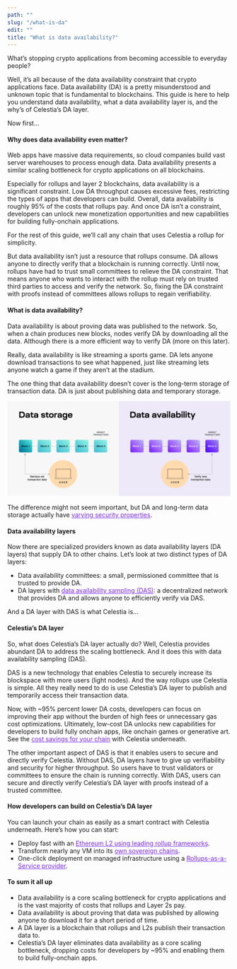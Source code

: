 ```yaml
---
path: ""
slug: "/what-is-da"
edit: ""
title: "What is data availability?"
---
```


<head>
  <meta name="twitter:card" content="summary_large_image">
  <meta name="twitter:site" content="@CelestiaOrg">
  <meta name="twitter:creator" content="Celestia Labs">
  <meta name="twitter:title" content="What is data availability?">
  <meta name="twitter:description" content="This guide is here to help you understand data availability, what a data availability layer is, and the why’s of Celestia’s DA layer."> 
  <meta name="twitter:image" content="https://celestia.org/article-og.png">
</head>

What’s stopping crypto applications from becoming accessible to everyday people?

Well, it’s all because of the data availability constraint that crypto applications face. Data availability (DA) is a pretty misunderstood and unknown topic that is fundamental to blockchains. This guide is here to help you understand data availability, what a data availability layer is, and the why’s of Celestia’s DA layer.

Now first…

#### Why does data availability even matter?

Web apps have massive data requirements, so cloud companies build vast server warehouses to process enough data. Data availability presents a similar scaling bottleneck for crypto applications on all blockchains.

Especially for rollups and layer 2 blockchains, data availability is a significant constraint. Low DA throughput causes excessive fees, restricting the types of apps that developers can build. Overall, data availability is roughly 95% of the costs that rollups pay. And once DA isn’t a constraint, developers can unlock new monetization opportunities and new capabilities for building fully-onchain applications.

For the rest of this guide, we’ll call any chain that uses Celestia a rollup for simplicity.

But data availability isn’t just a resource that rollups consume. DA allows anyone to directly verify that a blockchain is running correctly. Until now, rollups have had to trust small committees to relieve the DA constraint. That means anyone who wants to interact with the rollup must rely on trusted third parties to access and verify the network. So, fixing the DA constraint with proofs instead of committees allows rollups to regain verifiability.

#### What is data availability?

Data availability is about proving data was published to the network. So, when a chain produces new blocks, nodes verify DA by downloading all the data. Although there is a more efficient way to verify DA (more on this later).

Really, data availability is like streaming a sports game. DA lets anyone download transactions to see what happened, just like streaming lets anyone watch a game if they aren’t at the stadium.

The one thing that data availability doesn’t cover is the long-term storage of transaction data. DA is just about publishing data and temporary storage.

![GATSBY_EMPTY_ALT](./images/DA-vs-DS.png)

The difference might not seem important, but DA and long-term data storage actually have <a href="https://docs.celestia.org/learn/how-celestia-works/data-availability-faq" target="_blank" rel="noopener noreferrer" style="color:#7B2BF9;">varying security properties</a>.

#### Data availability layers

Now there are specialized providers known as data availability layers (DA layers) that supply DA to other chains. Let’s look at two distinct types of DA layers:

-   Data availability committees: a small, permissioned committee that is trusted to provide DA.
-   DA layers with <a href="https://celestia.org/underneath/" target="_blank" rel="noopener noreferrer" style="color:#7B2BF9;">data availability sampling (DAS)</a>: a decentralized network that provides DA and allows anyone to efficiently verify via DAS.

And a DA layer with DAS is what Celestia is…

#### Celestia’s DA layer

So, what does Celestia’s DA layer actually do? Well, Celestia provides abundant DA to address the scaling bottleneck. And it does this with data availability sampling (DAS).

DAS is a new technology that enables Celestia to securely increase its blockspace with more users (light nodes). And the way rollups use Celestia is simple. All they really need to do is use Celestia’s DA layer to publish and temporarily access their transaction data.

Now, with ~95% percent lower DA costs, developers can focus on improving their app without the burden of high fees or unnecessary gas cost optimizations. Ultimately, low-cost DA unlocks new capabilities for developers to build fully onchain apps, like onchain games or generative art. See the <a href="https://www.datalenses.zone/chain/celestia/calculator" target="_blank" rel="noopener noreferrer" style="color:#7B2BF9;">cost savings for your chain</a> with Celestia underneath.

The other important aspect of DAS is that it enables users to secure and directly verify Celestia. Without DAS, DA layers have to give up verifiability and security for higher throughput. So users have to trust validators or committees to ensure the chain is running correctly. With DAS, users can secure and directly verify Celestia’s DA layer with proofs instead of a trusted committee.

#### How developers can build on Celestia’s DA layer

You can launch your chain as easily as a smart contract with Celestia underneath. Here’s how you can start:

-   Deploy fast with an <a href="https://celestia.org/build/#build" target="_blank" rel="noopener noreferrer" style="color:#7B2BF9;">Ethereum L2 using leading rollup frameworks</a>.
-   Transform nearly any VM into its <a href="https://celestia.org/build/#build" target="_blank" rel="noopener noreferrer" style="color:#7B2BF9;">own sovereign chains</a>.
-   One-click deployment on managed infrastructure using a <a href="https://celestia.org/deploy/" target="_blank" rel="noopener noreferrer" style="color:#7B2BF9;">Rollups-as-a-Service provider</a>.

#### To sum it all up

-   Data availability is a core scaling bottleneck for crypto applications and is the vast majority of costs that rollups and Layer 2s pay.
-   Data availability is about proving that data was published by allowing anyone to download it for a short period of time.
-   A DA layer is a blockchain that rollups and L2s publish their transaction data to.
-   Celestia’s DA layer eliminates data availability as a core scaling bottleneck, dropping costs for developers by ~95% and enabling them to build fully-onchain apps.
